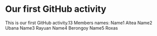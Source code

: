 # Our first GitHub activity
This is our first GitHub 
activity.13
Members names:
Name1 Altea 
Name2 Ubana
Name3 Rayuan
Name4 Berongoy
Name5 Roxas

